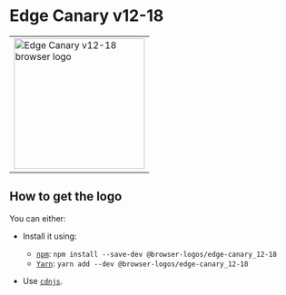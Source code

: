 Edge Canary v12-18
==================

<!-- markdownlint-disable line-length no-inline-html -->
<table>
    <tr height=240>
        <td>
            <a href="https://github.com/alrra/browser-logos/tree/5458add4fa968dfd7543bfce01db7d8395a6d9b1/src/archive/edge-canary_12-18">
                <img width=230 src="https://raw.githubusercontent.com/alrra/browser-logos/5458add4fa968dfd7543bfce01db7d8395a6d9b1/src/archive/edge-canary_12-18/edge-canary_12-18_512x512.png" alt="Edge Canary v12-18 browser logo">
            </a>
        </td>
    </tr>
</table>
<!-- markdownlint-enable line-length no-inline-html -->

How to get the logo
-------------------

You can either:

* Install it using:

  * [`npm`][npm]: `npm install --save-dev @browser-logos/edge-canary_12-18`
  * [`Yarn`][yarn]: `yarn add --dev @browser-logos/edge-canary_12-18`

* Use [`cdnjs`][cdnjs].

<!-- Link labels: -->

[cdnjs]: https://cdnjs.com/libraries/browser-logos
[npm]: https://www.npmjs.com/
[yarn]: https://yarnpkg.com/
